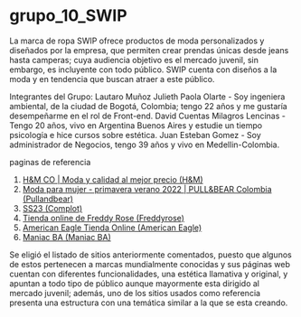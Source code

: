 # grupo_10_SWIP

La marca de ropa SWIP ofrece productos de moda personalizados y diseñados por la empresa, que permiten crear prendas únicas desde jeans hasta camperas; cuya audiencia objetivo es el mercado juvenil, sin embargo, es incluyente con todo público. SWIP cuenta con diseños a la moda y en tendencia que buscan atraer a este público.


Integrantes del Grupo:
Lautaro Muñoz
Julieth Paola Olarte - Soy ingeniera ambiental, de la ciudad de Bogotá, Colombia; tengo 22 años y me gustaría desempeñarme en el rol de Front-end.
David Cuentas
Milagros Lencinas - Tengo 20 años, vivo en Argentina Buenos Aires y estudie un tiempo psicología e hice cursos sobre estética.
Juan Esteban Gomez - Soy administrador de Negocios, tengo 39 años y vivo en Medellin-Colombia.

paginas de referencia
1. [H&M CO | Moda y calidad al mejor precio (H&M)](https://co.hm.com/)
2. [Moda para mujer - primavera verano 2022 | PULL&BEAR Colombia (Pullandbear)](https://www.pullandbear.com/co/mujer-n6417)
3. [SS23 (Complot)](https://complot.com.ar/ss23.html?gclid=Cj0KCQjwjbyYBhCdARIsAArC6LKzMLChgxoYjeS6hzbjZ-dZQwoemT4-RQ_w97LIRN79zsHKKmXFF5oaAoNQEALw_wcB)
4. [Tienda online de Freddy Rose (Freddyrose)](https://freddyrose.empretienda.com.ar/)
5. [American Eagle Tienda Online (American Eagle)](https://www.ae.com.co/?gclid=Cj0KCQjwjbyYBhCdARIsAArC6LKtD8WYkwaO4prLrvSY95UM54ibbM_NoFrYjBCn-2pOheM_XA3TwUcaAiYGEALw_wcB)
6. [Maniac BA (Maniac BA)](https://www.maniacba.com.ar/)

Se eligió el listado de sitios anteriormente comentados, puesto que algunos de estos pertenecen a marcas mundialmente conocidas y sus páginas web cuentan con diferentes funcionalidades, una estética llamativa y original, y apuntan a todo tipo de público aunque mayormente esta dirigido al mercado juvenil; además, uno de los sitios usados como referencia presenta una estructura con una temática similar a la que se esta creando.

